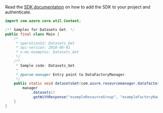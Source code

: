 Read the [SDK documentation](https://github.com/Azure/azure-sdk-for-java/blob/azure-resourcemanager-datafactory_1.0.0-beta.5/sdk/datafactory/azure-resourcemanager-datafactory/README.md) on how to add the SDK to your project and authenticate.

```java
import com.azure.core.util.Context;

/** Samples for Datasets Get. */
public final class Main {
    /*
     * operationId: Datasets_Get
     * api-version: 2018-06-01
     * x-ms-examples: Datasets_Get
     */
    /**
     * Sample code: Datasets_Get.
     *
     * @param manager Entry point to DataFactoryManager.
     */
    public static void datasetsGet(com.azure.resourcemanager.datafactory.DataFactoryManager manager) {
        manager
            .datasets()
            .getWithResponse("exampleResourceGroup", "exampleFactoryName", "exampleDataset", null, Context.NONE);
    }
}
```
